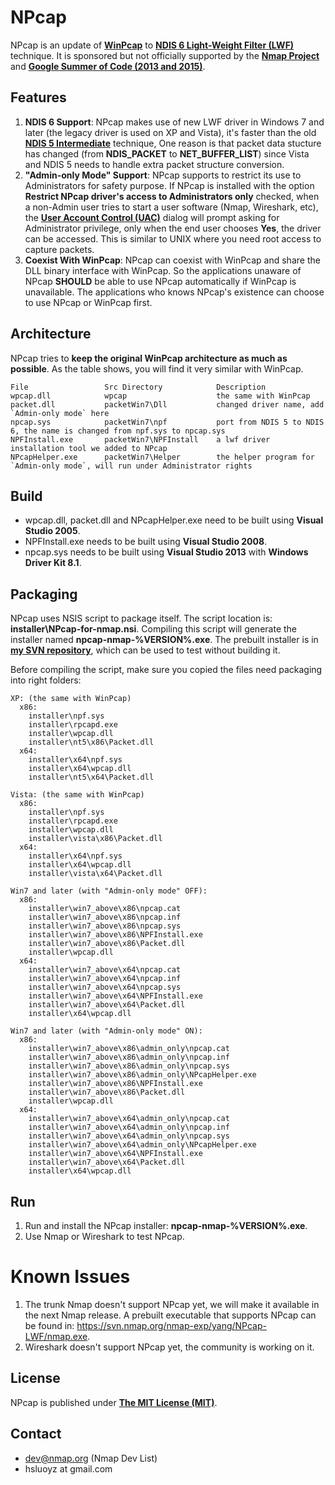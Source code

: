 NPcap
==========
NPcap is an update of [**WinPcap**](http://www.winpcap.org/) to [**NDIS 6 Light-Weight Filter (LWF)**](https://msdn.microsoft.com/en-us/library/windows/hardware/ff565492(v=vs.85).aspx) technique. It is sponsored but not officially supported by the [**Nmap Project**](http://nmap.org/) and [**Google Summer of Code (2013 and 2015)**](https://developers.google.com/open-source/gsoc/).

## Features

1. **NDIS 6 Support**: NPcap makes use of new LWF driver in Windows 7 and later (the legacy driver is used on XP and Vista), it's faster than the old [**NDIS 5 Intermediate**](https://msdn.microsoft.com/en-us/library/windows/hardware/ff557012(v=vs.85).aspx) technique, One reason is that packet data stucture has changed (from **NDIS_PACKET** to **NET_BUFFER_LIST**) since Vista and NDIS 5 needs to handle extra packet structure conversion.
2. **"Admin-only Mode" Support**: NPcap supports to restrict its use to Administrators for safety purpose. If NPcap is installed with the option **Restrict NPcap driver's access to Administrators only** checked, when a non-Admin user tries to start a user software (Nmap, Wireshark, etc), the [**User Account Control (UAC)**](http://windows.microsoft.com/en-us/windows/what-is-user-account-control#1TC=windows-7) dialog will prompt asking for Administrator privilege, only when the end user chooses **Yes**, the driver can be accessed. This is similar to UNIX where you need root access to capture packets.
3. **Coexist With WinPcap**: NPcap can coexist with WinPcap and share the DLL binary interface with WinPcap. So the applications unaware of NPcap **SHOULD** be able to use NPcap automatically if WinPcap is unavailable. The applications who knows NPcap's existence can choose to use NPcap or WinPcap first.

## Architecture

NPcap tries to **keep the original WinPcap architecture as much as possible**. As the table shows, you will find it very similar with WinPcap.
```
File                 Src Directory            Description
wpcap.dll            wpcap                    the same with WinPcap
packet.dll           packetWin7\Dll           changed driver name, add `Admin-only mode` here
npcap.sys            packetWin7\npf           port from NDIS 5 to NDIS 6, the name is changed from npf.sys to npcap.sys
NPFInstall.exe       packetWin7\NPFInstall    a lwf driver installation tool we added to NPcap
NPcapHelper.exe      packetWin7\Helper        the helper program for `Admin-only mode`, will run under Administrator rights
```

## Build

* wpcap.dll, packet.dll and NPcapHelper.exe need to be built using **Visual Studio 2005**.
* NPFInstall.exe needs to be built using **Visual Studio 2008**.
* npcap.sys needs to be built using **Visual Studio 2013** with **Windows Driver Kit 8.1**.

## Packaging

NPcap uses NSIS script to package itself. The script location is: **installer\NPcap-for-nmap.nsi**. Compiling this script will generate the installer named **npcap-nmap-%VERSION%.exe**. The prebuilt installer is in [**my SVN repository**](https://svn.nmap.org/nmap-exp/yang/NPcap-LWF/), which can be used to test without building it.

Before compiling the script, make sure you copied the files need packaging into right folders:
```
XP: (the same with WinPcap)
  x86:
    installer\npf.sys
    installer\rpcapd.exe
    installer\wpcap.dll
    installer\nt5\x86\Packet.dll
  x64:
    installer\x64\npf.sys
    installer\x64\wpcap.dll
    installer\nt5\x64\Packet.dll
    
Vista: (the same with WinPcap)
  x86:
    installer\npf.sys
    installer\rpcapd.exe
    installer\wpcap.dll
    installer\vista\x86\Packet.dll
  x64:
    installer\x64\npf.sys
    installer\x64\wpcap.dll
    installer\vista\x64\Packet.dll
    
Win7 and later (with "Admin-only mode" OFF):
  x86:
    installer\win7_above\x86\npcap.cat
    installer\win7_above\x86\npcap.inf
    installer\win7_above\x86\npcap.sys
    installer\win7_above\x86\NPFInstall.exe
    installer\win7_above\x86\Packet.dll
    installer\wpcap.dll
  x64:
    installer\win7_above\x64\npcap.cat
    installer\win7_above\x64\npcap.inf
    installer\win7_above\x64\npcap.sys
    installer\win7_above\x64\NPFInstall.exe
    installer\win7_above\x64\Packet.dll
    installer\x64\wpcap.dll
    
Win7 and later (with "Admin-only mode" ON):
  x86:
    installer\win7_above\x86\admin_only\npcap.cat
    installer\win7_above\x86\admin_only\npcap.inf
    installer\win7_above\x86\admin_only\npcap.sys
    installer\win7_above\x86\admin_only\NPcapHelper.exe
    installer\win7_above\x86\NPFInstall.exe
    installer\win7_above\x86\Packet.dll
    installer\wpcap.dll
  x64:
    installer\win7_above\x64\admin_only\npcap.cat
    installer\win7_above\x64\admin_only\npcap.inf
    installer\win7_above\x64\admin_only\npcap.sys
    installer\win7_above\x64\admin_only\NPcapHelper.exe
    installer\win7_above\x64\NPFInstall.exe
    installer\win7_above\x64\Packet.dll
    installer\x64\wpcap.dll
```

## Run

1. Run and install the NPcap installer: **npcap-nmap-%VERSION%.exe**.
2. Use Nmap or Wireshark to test NPcap.

# Known Issues

1. The trunk Nmap doesn't support NPcap yet, we will make it available in the next Nmap release. A prebuilt executable that supports NPcap can be found in: https://svn.nmap.org/nmap-exp/yang/NPcap-LWF/nmap.exe.
2. Wireshark doesn't support NPcap yet, the community is working on it.

## License

NPcap is published under [**The MIT License (MIT)**](http://opensource.org/licenses/MIT).

## Contact

* dev@nmap.org (Nmap Dev List)
* hsluoyz at gmail.com
